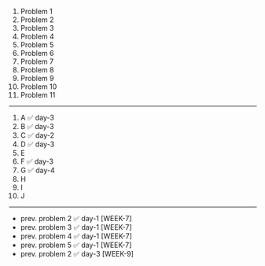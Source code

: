 1. Problem 1
2. Problem 2
3. Problem 3
4. Problem 4
5. Problem 5
6. Problem 6
7. Problem 7
8. Problem 8
9. Problem 9
10. Problem 10
11. Problem 11
---
1. A ✅ day-3
2. B ✅ day-3
3. C ✅ day-2
4. D ✅ day-3
5. E
6. F ✅ day-3
7. G ✅ day-4
8. H
9. I
10. J
---
- prev. problem 2 ✅ day-1 [WEEK-7]
- prev. problem 3 ✅ day-1 [WEEK-7]
- prev. problem 4 ✅ day-1 [WEEK-7]
- prev. problem 5 ✅ day-1 [WEEK-7]
- prev. problem 2 ✅ day-3 [WEEK-9]